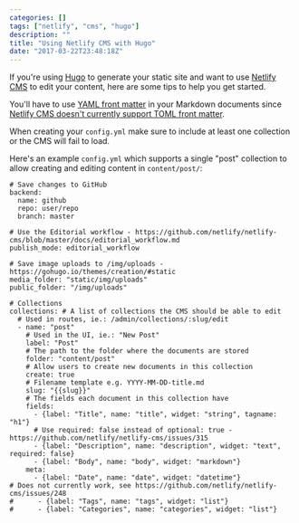 ```yaml
---
categories: []
tags: ["netlify", "cms", "hugo"]
description: ""
title: "Using Netlify CMS with Hugo"
date: "2017-03-22T23:48:18Z"
---
```


If you're using [Hugo](https://gohugo.io) to generate your static site and want to use [Netlify CMS](https://github.com/netlify/netlify-cms/blob/master/docs/quick-start.md) to edit your content, here are some tips to help you get started.

You'll have to use [YAML front matter](https://gohugo.io/content/front-matter/) in your Markdown documents since [Netlify CMS doesn't currently support TOML front matter](https://github.com/netlify/netlify-cms/issues/283).

When creating your `config.yml` make sure to include at least one collection or the CMS will fail to load.

Here's an example `config.yml` which supports a single "post" collection to allow creating and editing content in `content/post/`:  

```
# Save changes to GitHub
backend:
  name: github
  repo: user/repo
  branch: master

# Use the Editorial workflow - https://github.com/netlify/netlify-cms/blob/master/docs/editorial_workflow.md
publish_mode: editorial_workflow

# Save image uploads to /img/uploads - https://gohugo.io/themes/creation/#static
media_folder: "static/img/uploads"
public_folder: "/img/uploads"

# Collections
collections: # A list of collections the CMS should be able to edit
  # Used in routes, ie.: /admin/collections/:slug/edit
  - name: "post"
    # Used in the UI, ie.: "New Post"
    label: "Post"
    # The path to the folder where the documents are stored
    folder: "content/post"
    # Allow users to create new documents in this collection
    create: true
    # Filename template e.g. YYYY-MM-DD-title.md
    slug: "{{slug}}"
    # The fields each document in this collection have
    fields:
      - {label: "Title", name: "title", widget: "string", tagname: "h1"}
      # Use required: false instead of optional: true - https://github.com/netlify/netlify-cms/issues/315
      - {label: "Description", name: "description", widget: "text", required: false}
      - {label: "Body", name: "body", widget: "markdown"}
    meta:
      - {label: "Date", name: "date", widget: "datetime"}
# Does not currently work, see https://github.com/netlify/netlify-cms/issues/248
#      - {label: "Tags", name: "tags", widget: "list"}
#      - {label: "Categories", name: "categories", widget: "list"}
```
